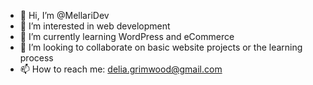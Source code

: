 - 👋 Hi, I’m @MellariDev
- 👀 I’m interested in web development
- 🌱 I’m currently learning WordPress and eCommerce
- 💞️ I’m looking to collaborate on basic website projects or the learning process
- 📫 How to reach me: delia.grimwood@gmail.com

<!---
MellariDev/MellariDev is a ✨ special ✨ repository because its `README.md` (this file) appears on your GitHub profile.
You can click the Preview link to take a look at your changes.
--->
